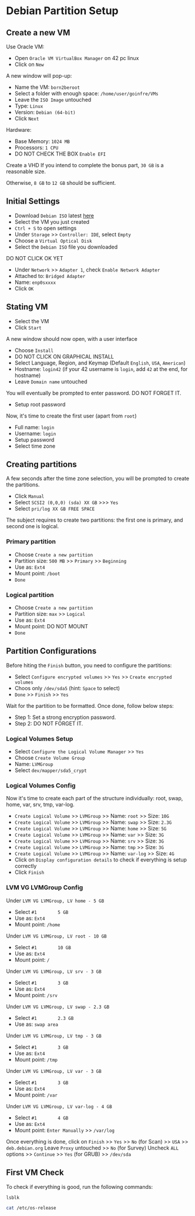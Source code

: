 # Debian Partition Setup

## Create a new VM

Use Oracle VM:

- Open ```Oracle VM VirtualBox Manager``` on 42 pc linux
- Click on ```New```

A new window will pop-up:

- Name the VM: ```born2beroot```
- Select a folder with enough space: ```/home/user/goinfre/VMs```
- Leave the ```ISO Image``` untouched
- Type: ```Linux```
- Version: ```Debian (64-bit)```
- Click ```Next```

Hardware:

- Base Memory: ```1024 MB```
- Processors: ```1 CPU```
- DO NOT CHECK THE BOX ```Enable EFI```

Create a VHD
If you intend to complete the bonus part, ```30 GB``` is a reasonable size.

Otherwise, ```8 GB``` to ```12 GB``` should be sufficient.

## Initial Settings

- Download ```Debian ISO``` latest [here](https://www.debian.org/download)
- Select the VM you just created
- ```Ctrl + S``` to open settings
- Under ```Storage``` >> ```Controller: IDE```, select ```Empty```
- Choose a ```Virtual Optical Disk```
- Select the ```Debian ISO``` file you downloaded

DO NOT CLICK OK YET

- Under ```Network``` >> ```Adapter 1```, check ```Enable Network Adapter```
- Attached to: ```Bridged Adapter```
- Name: ```enp0sxxxx```
- Click ```OK```

## Stating VM

- Select the VM
- Click ```Start```

A new window should now open, with a user interface

- Choose ```Install```
- DO NOT CLICK ON GRAPHICAL INSTALL
- Select Language, Region, and Keymap (Default ```English```, ```USA```, ```American```)
- Hostname: ```login42``` (if your 42 username is ```login```, add ```42``` at the end, for hostname)
- Leave ```Domain name``` untouched

You will eventually be prompted to enter password. DO NOT FORGET IT.

- Setup root password

Now, it's time to create the first user (apart from ```root```)

- Full name: ```login```
- Username: ```login```
- Setup password
- Select time zone

## Creating partitions

A few seconds after the time zone selection, you will be prompted to create the partitions.

- Click ```Manual```
- Select ```SCSI2 (0,0,0) (sda) XX GB``` >>> ```Yes```
- Select ```pri/log XX GB FREE SPACE```

The subject requires to create two partitions: the first one is primary, and second one is logical.

### Primary partition
- Choose ```Create a new partition```
- Partition size: ```500 MB``` >> ```Primary``` >> ```Beginning```
- Use as: ```Ext4```
- Mount point: ```/boot```
- ```Done```

### Logical partition
- Choose ```Create a new partition```
- Partition size: ```max``` >> ```Logical```
- Use as: ```Ext4```
- Mount point: DO NOT MOUNT
- ```Done```

## Partition Configurations

Before hiting the ```Finish``` button, you need to configure the partitions:

- Select ```Configure encrypted volumes``` >> ```Yes``` >> ```Create encrypted volumes```
- Choos only ```/dev/sda5``` (hint: ```Space``` to select)
- ```Done``` >> ```Finish``` >> ```Yes```

Wait for the partition to be formatted. Once done, follow below steps:

- Step 1: Set a strong encryption password.
- Step 2: DO NOT FORGET IT.

### Logical Volumes Setup

- Select ```Configure the Logical Volume Manager``` >> ```Yes```
- Choose ```Create Volume Group```
- Name: ```LVMGroup```
- Select ```dev/mapper/sda5_crypt```

### Logical Volumes Config

Now it's time to create each part of the structure individually: root, swap, home, var, srv, tmp, var-log.

- ```Create Logical Volume``` >> ```LVMGroup``` >> Name: ```root``` >> Size: ```10G```
- ```Create Logical Volume``` >> ```LVMGroup``` >> Name: ```swap``` >> Size: ```2.3G```
- ```Create Logical Volume``` >> ```LVMGroup``` >> Name: ```home``` >> Size: ```5G```
- ```Create Logical Volume``` >> ```LVMGroup``` >> Name: ```var``` >> Size: ```3G```
- ```Create Logical Volume``` >> ```LVMGroup``` >> Name: ```srv``` >> Size: ```3G```
- ```Create Logical Volume``` >> ```LVMGroup``` >> Name: ```tmp``` >> Size: ```3G```
- ```Create Logical Volume``` >> ```LVMGroup``` >> Name: ```var-log``` >> Size: ```4G```
- Click on ```Display configuration details``` to check if everything is setup correctly
- Click ```Finish```

### LVM VG LVMGroup Config

Under ```LVM VG LVMGroup, LV home - 5 GB```

- Select ```#1        5 GB```
- Use as: ```Ext4```
- Mount point: ```/home```

Under ```LVM VG LVMGroup, LV root - 10 GB```

- Select ```#1        10 GB```
- Use as: ```Ext4```
- Mount point: ```/```

Under ```LVM VG LVMGroup, LV srv - 3 GB```

- Select ```#1        3 GB```
- Use as: ```Ext4```
- Mount point: ```/srv```

Under ```LVM VG LVMGroup, LV swap - 2.3 GB```

- Select ```#1        2.3 GB```
- Use as: ```swap area```

Under ```LVM VG LVMGroup, LV tmp - 3 GB```

- Select ```#1        3 GB```
- Use as: ```Ext4```
- Mount point: ```/tmp```

Under ```LVM VG LVMGroup, LV var - 3 GB```

- Select ```#1        3 GB```
- Use as: ```Ext4```
- Mount point: ```/var```

Under ```LVM VG LVMGroup, LV var-log - 4 GB```

- Select ```#1        4 GB```
- Use as: ```Ext4```
- Mount point: ```Enter Manually``` >> ```/var/log```

Once everything is done, click on ```Finish``` >> ```Yes``` >> ```No``` (for Scan) >> ```USA``` >> ```deb.debian.org```
Leave ```Proxy``` untouched >> ```No``` (for Survey)
Uncheck ```ALL``` options >> ```Continue``` >> ```Yes``` (for GRUB) >> ```/dev/sda```

## First VM Check

To check if everything is good, run the following commands:

```sh
lsblk
```

```sh
cat /etc/os-release
```
